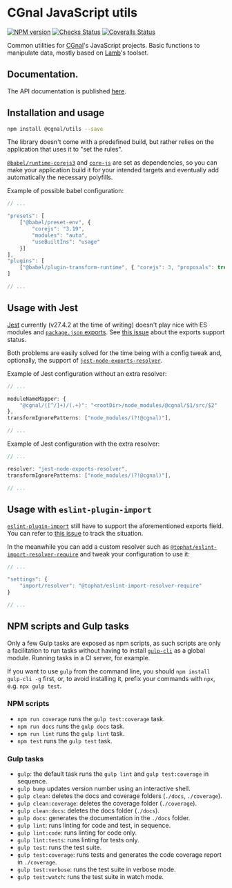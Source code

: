 # CGnal JavaScript utils

[![NPM version](https://img.shields.io/npm/v/@cgnal/utils.svg)](https://www.npmjs.com/package/@cgnal/utils) [![Checks Status](https://github.com/CGnal/cgnaljs-utils/actions/workflows/checks.yml/badge.svg)](https://github.com/CGnal/cgnaljs-utils/actions/workflows/checks.yml) [![Coveralls Status](https://img.shields.io/coveralls/CGnal/cgnaljs-utils/master.svg)](https://coveralls.io/github/CGnal/cgnaljs-utils)

Common utilities for [CGnal](https://cgnal.com)'s JavaScript projects.
Basic functions to manipulate data, mostly based on [Lamb](https://github.com/ascartabelli/lamb/)'s toolset.


## Documentation.

The API documentation is published [here](https://cgnal.github.io/cgnaljs-utils/).

## Installation and usage

```bash
npm install @cgnal/utils --save
```

The library doesn't come with a predefined build, but rather relies on the application that uses it to "set the rules".

[`@babel/runtime-corejs3`](https://github.com/babel/babel/tree/main/packages/babel-runtime-corejs3) and [`core-js`](https://github.com/zloirock/core-js) are set as dependencies, so you can make your application build it for your intended targets and eventually add automatically the necessary polyfills.

Example of possible babel configuration:

```javascript
// ...

"presets": [
    ["@babel/preset-env", {
        "corejs": "3.19",
        "modules": "auto",
        "useBuiltIns": "usage"
    }]
],
"plugins": [
    ["@babel/plugin-transform-runtime", { "corejs": 3, "proposals": true }],
]

// ...
```

## Usage with Jest

[Jest](https://jestjs.io/) currently (v27.4.2 at the time of writing) doesn't play nice with ES modules and [`package.json` exports](https://nodejs.org/api/packages.html#subpath-exports). See [this issue](https://github.com/facebook/jest/issues/9771) about the exports support status.

Both problems are easily solved for the time being with a config tweak and, optionally, the support of [`jest-node-exports-resolver`](https://github.com/k-g-a/jest-node-exports-resolver).

Example of Jest configuration without an extra resolver:

```javascript
// ...

moduleNameMapper: {
    "@cgnal/([^/]+)/(.+)": "<rootDir>/node_modules/@cgnal/$1/src/$2"
},
transformIgnorePatterns: ["node_modules/(?!@cgnal)"],

// ...
```

Example of Jest configuration with the extra resolver:

```javascript
// ...

resolver: "jest-node-exports-resolver",
transformIgnorePatterns: ["node_modules/(?!@cgnal)"],

// ...
```

## Usage with `eslint-plugin-import`

[`eslint-plugin-import`](https://github.com/import-js/eslint-plugin-import) still have to support the aforementioned exports field.
You can refer to [this issue](https://github.com/import-js/eslint-plugin-import/issues/1868) to track the situation.

In the meanwhile you can add a custom resolver such as [`@tophat/eslint-import-resolver-require`](https://github.com/tophat/eslint-import-resolver-require) and tweak your configuration to use it:

```javascript
// ...

"settings": {
    "import/resolver": "@tophat/eslint-import-resolver-require"
}

// ...
```

## NPM scripts and Gulp tasks

Only a few Gulp tasks are exposed as npm scripts, as such scripts are only a facilitation to run tasks without having to install [`gulp-cli`](https://www.npmjs.com/package/gulp-cli) as a global module.
Running tasks in a CI server, for example.

If you want to use `gulp` from the command line, you should `npm install gulp-cli -g` first, or, to avoid installing it, prefix your commands with `npx`, e.g. `npx gulp test`.

### NPM scripts

* `npm run coverage` runs the `gulp test:coverage` task.
* `npm run docs` runs the `gulp docs` task.
* `npm run lint` runs the `gulp lint` task.
* `npm test` runs the `gulp test` task.

### Gulp tasks

* `gulp`: the default task runs the `gulp lint` and `gulp test:coverage` in sequence.
* `gulp bump` updates version number using an interactive shell.
* `gulp clean`: deletes the docs and coverage folders (`./docs`, `./coverage`).
* `gulp clean:coverage`: deletes the coverage folder (`./coverage`).
* `gulp clean:docs`: deletes the docs folder (`./docs`).
* `gulp docs`: generates the documentation in the `./docs` folder.
* `gulp lint`: runs linting for code and test, in sequence.
* `gulp lint:code`: runs linting for code only.
* `gulp lint:tests`: runs linting for tests only.
* `gulp test`: runs the test suite.
* `gulp test:coverage`: runs tests and generates the code coverage report in `./coverage`.
* `gulp test:verbose`: runs the test suite in verbose mode.
* `gulp test:watch`: runs the test suite in watch mode.
